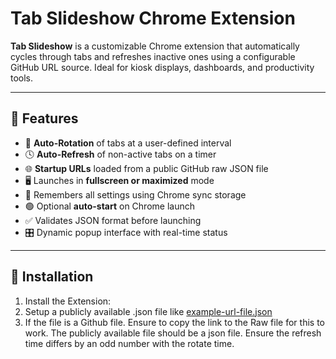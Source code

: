 # Tab Slideshow Chrome Extension

**Tab Slideshow** is a customizable Chrome extension that automatically cycles through tabs and refreshes inactive ones using a configurable GitHub URL source. Ideal for kiosk displays, dashboards, and productivity tools.

---

## 🚀 Features

- 🔄 **Auto-Rotation** of tabs at a user-defined interval
- 🕓 **Auto-Refresh** of non-active tabs on a timer
- 🌐 **Startup URLs** loaded from a public GitHub raw JSON file
- 🖥️ Launches in **fullscreen or maximized** mode
- 🧠 Remembers all settings using Chrome sync storage
- 🟢 Optional **auto-start** on Chrome launch
- ✅ Validates JSON format before launching
- 🎛️ Dynamic popup interface with real-time status

---

## 🔧 Installation

1. Install the Extension:
2. Setup a publicly available .json file like [example-url-file.json](https://github.com/dudeguy999/Tab-Slideshow/blob/main/example-url-file.json)
3. If the file is a Github file. Ensure to copy the link to the Raw file for this to work. The publicly available file should be a json file. Ensure the refresh time differs by an odd number with the rotate time. 
